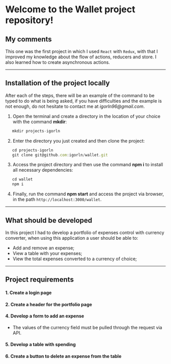 # Welcome to the Wallet project repository!

## My comments

This one was the first project in which I used `React` with `Redux`, with that I improved my knowledge about the flow of actions, reducers and store. I also learned how to create asynchronous actions.

---

## Installation of the project locally

After each of the steps, there will be an example of the command to be typed to do what is being asked, if you have difficulties and the example is not enough, do not hesitate to contact me at _igorln96@gmail.com_.

1. Open the terminal and create a directory in the location of your choice with the command **mkdir**:
``` javascript
   mkdir projects-igorln
```

2. Enter the directory you just created and then clone the project:
``` javascript
   cd projects-igorln
   git clone git@github.com:igorln/wallet.git
```

3. Access the project directory and then use the command **npm i** to install all necessary dependencies:
``` javascript
   cd wallet
   npm i
```

4. Finally, run the command **npm start** and access the project via browser, in the path `http://localhost:3000/wallet`.

---

## What should be developed

In this project I had to develop a portfolio of expenses control with currency converter, when using this application a user should be able to:
   - Add and remove an expense;
   - View a table with your expenses;
   - View the total expenses converted to a currency of choice;

---

## Project requirements

#### 1. Create a login page

#### 2. Create a header for the portfolio page

#### 4. Develop a form to add an expense

* The values of the currency field must be pulled through the request via API.

#### 5. Develop a table with spending

#### 6. Create a button to delete an expense from the table
